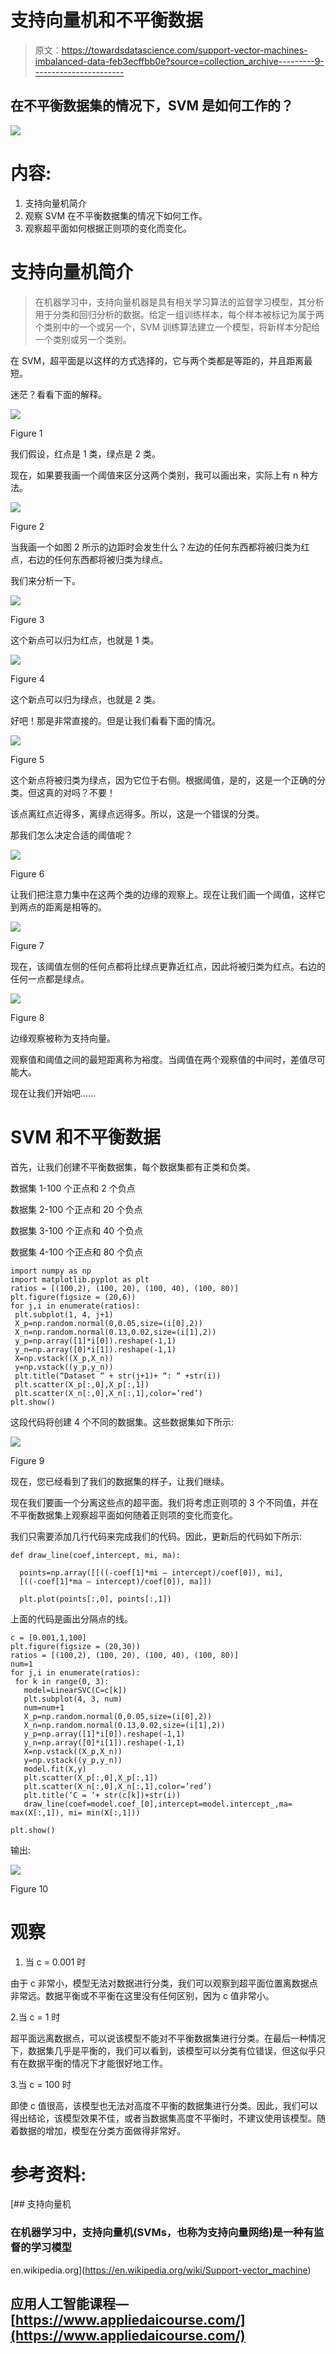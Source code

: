 # 支持向量机和不平衡数据

> 原文：<https://towardsdatascience.com/support-vector-machines-imbalanced-data-feb3ecffbb0e?source=collection_archive---------9----------------------->

## 在不平衡数据集的情况下，SVM 是如何工作的？

![](img/0a6920cf4de76c15f6c448c4242c4d53.png)

# 内容:

1.  支持向量机简介
2.  观察 SVM 在不平衡数据集的情况下如何工作。
3.  观察超平面如何根据正则项的变化而变化。

# 支持向量机简介

> 在机器学习中，支持向量机器是具有相关学习算法的监督学习模型，其分析用于分类和回归分析的数据。给定一组训练样本，每个样本被标记为属于两个类别中的一个或另一个，SVM 训练算法建立一个模型，将新样本分配给一个类别或另一个类别。

在 SVM，超平面是以这样的方式选择的，它与两个类都是等距的，并且距离最短。

迷茫？看看下面的解释。

![](img/e2764afc9ab240b630e1b937d47a9350.png)

Figure 1

我们假设，红点是 1 类，绿点是 2 类。

现在，如果要我画一个阈值来区分这两个类别，我可以画出来，实际上有 n 种方法。

![](img/1af3814429b38d076f6c35ac035aea83.png)

Figure 2

当我画一个如图 2 所示的边距时会发生什么？左边的任何东西都将被归类为红点，右边的任何东西都将被归类为绿点。

我们来分析一下。

![](img/55ad26baceb398cefb7df29263f3f046.png)

Figure 3

这个新点可以归为红点，也就是 1 类。

![](img/b6fa6d9f094a0497877a59489d2d045d.png)

Figure 4

这个新点可以归为绿点，也就是 2 类。

好吧！那是非常直接的。但是让我们看看下面的情况。

![](img/d1490e883808dce1a6185affa60a7c9e.png)

Figure 5

这个新点将被归类为绿点，因为它位于右侧。根据阈值，是的，这是一个正确的分类。但这真的对吗？不要！

该点离红点近得多，离绿点远得多。所以，这是一个错误的分类。

那我们怎么决定合适的阈值呢？

![](img/84590d763d6a67d5d4a157e58facaf27.png)

Figure 6

让我们把注意力集中在这两个类的边缘的观察上。现在让我们画一个阈值，这样它到两点的距离是相等的。

![](img/940a57d39a54a9304ebee8e42f2407f1.png)

Figure 7

现在，该阈值左侧的任何点都将比绿点更靠近红点，因此将被归类为红点。右边的任何一点都是绿点。

![](img/f6bcc7ec6bfc6ec42859c33c16b3845b.png)

Figure 8

边缘观察被称为支持向量。

观察值和阈值之间的最短距离称为裕度。当阈值在两个观察值的中间时，差值尽可能大。

现在让我们开始吧……

# SVM 和不平衡数据

首先，让我们创建不平衡数据集，每个数据集都有正类和负类。

数据集 1-100 个正点和 2 个负点

数据集 2-100 个正点和 20 个负点

数据集 3-100 个正点和 40 个负点

数据集 4-100 个正点和 80 个负点

```
import numpy as np
import matplotlib.pyplot as plt
ratios = [(100,2), (100, 20), (100, 40), (100, 80)]
plt.figure(figsize = (20,6))
for j,i in enumerate(ratios):
 plt.subplot(1, 4, j+1) 
 X_p=np.random.normal(0,0.05,size=(i[0],2))
 X_n=np.random.normal(0.13,0.02,size=(i[1],2))
 y_p=np.array([1]*i[0]).reshape(-1,1)
 y_n=np.array([0]*i[1]).reshape(-1,1)
 X=np.vstack((X_p,X_n))
 y=np.vstack((y_p,y_n))
 plt.title(“Dataset “ + str(j+1)+ “: “ +str(i))
 plt.scatter(X_p[:,0],X_p[:,1])
 plt.scatter(X_n[:,0],X_n[:,1],color=’red’)
plt.show()
```

这段代码将创建 4 个不同的数据集。这些数据集如下所示:

![](img/ca12c78ac5bcf438ca93e0b57d968816.png)

Figure 9

现在，您已经看到了我们的数据集的样子，让我们继续。

现在我们要画一个分离这些点的超平面。我们将考虑正则项的 3 个不同值，并在不平衡数据集上观察超平面如何随着正则项的变化而变化。

我们只需要添加几行代码来完成我们的代码。因此，更新后的代码如下所示:

```
def draw_line(coef,intercept, mi, ma):

  points=np.array([[((-coef[1]*mi — intercept)/coef[0]), mi],
  [((-coef[1]*ma — intercept)/coef[0]), ma]])

  plt.plot(points[:,0], points[:,1]) 
```

上面的代码是画出分隔点的线。

```
c = [0.001,1,100]
plt.figure(figsize = (20,30))
ratios = [(100,2), (100, 20), (100, 40), (100, 80)]
num=1
for j,i in enumerate(ratios):
 for k in range(0, 3):
   model=LinearSVC(C=c[k])
   plt.subplot(4, 3, num) 
   num=num+1
   X_p=np.random.normal(0,0.05,size=(i[0],2))
   X_n=np.random.normal(0.13,0.02,size=(i[1],2))
   y_p=np.array([1]*i[0]).reshape(-1,1)
   y_n=np.array([0]*i[1]).reshape(-1,1)
   X=np.vstack((X_p,X_n))
   y=np.vstack((y_p,y_n))
   model.fit(X,y)
   plt.scatter(X_p[:,0],X_p[:,1])
   plt.scatter(X_n[:,0],X_n[:,1],color=’red’)
   plt.title(‘C = ‘+ str(c[k])+str(i))
   draw_line(coef=model.coef_[0],intercept=model.intercept_,ma=       max(X[:,1]), mi= min(X[:,1]))

plt.show()
```

输出:

![](img/23b2ca79152e321e85b81621b97f3716.png)

Figure 10

# 观察

1.  当 c = 0.001 时

由于 c 非常小，模型无法对数据进行分类，我们可以观察到超平面位置离数据点非常远。数据平衡或不平衡在这里没有任何区别，因为 c 值非常小。

2.当 c = 1 时

超平面远离数据点，可以说该模型不能对不平衡数据集进行分类。在最后一种情况下，数据集几乎是平衡的，我们可以看到，该模型可以分类有位错误，但这似乎只有在数据平衡的情况下才能很好地工作。

3.当 c = 100 时

即使 c 值很高，该模型也无法对高度不平衡的数据集进行分类。因此，我们可以得出结论，该模型效果不佳，或者当数据集高度不平衡时，不建议使用该模型。随着数据的增加，模型在分类方面做得非常好。

# 参考资料:

[](https://en.wikipedia.org/wiki/Support-vector_machine) [## 支持向量机

### 在机器学习中，支持向量机(SVMs，也称为支持向量网络)是一种有监督的学习模型

en.wikipedia.org](https://en.wikipedia.org/wiki/Support-vector_machine) 

## 应用人工智能课程—[https://www.appliedaicourse.com/](https://www.appliedaicourse.com/)